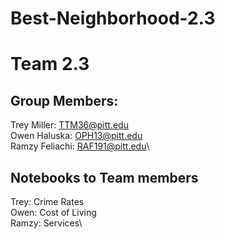 # Best-Neighborhood-2.3

# Team 2.3

## Group Members: 
Trey Miller: TTM36@pitt.edu\
Owen Haluska: OPH13@pitt.edu\
Ramzy Feliachi: RAF191@pitt.edu\

## Notebooks to Team members
Trey: Crime Rates\
Owen: Cost of Living\
Ramzy: Services\

